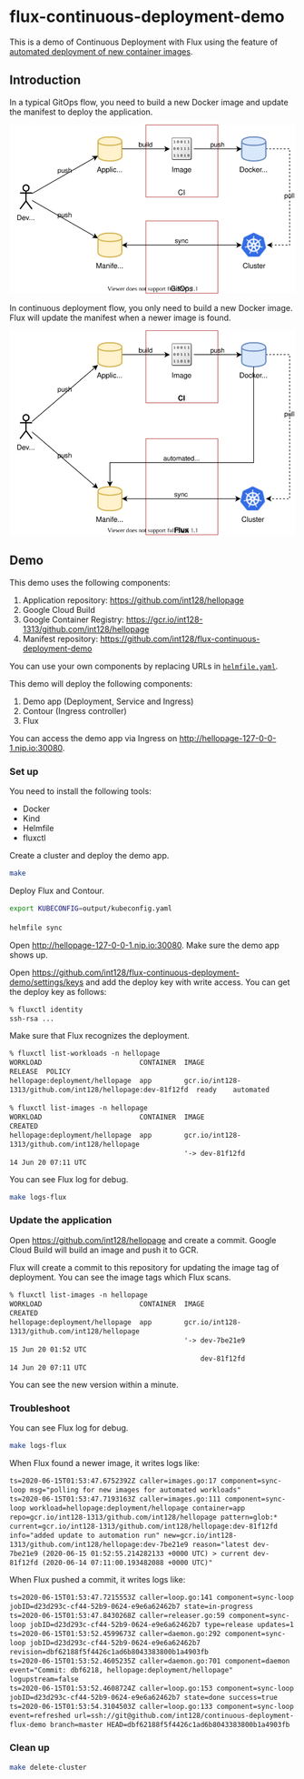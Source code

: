 # flux-continuous-deployment-demo

This is a demo of Continuous Deployment with Flux using the feature of [automated deployment of new container images](https://docs.fluxcd.io/en/stable/references/automated-image-update.html).


## Introduction

In a typical GitOps flow, you need to build a new Docker image and update the manifest to deploy the application.

![gitops-basic-flow.svg](gitops-basic-flow.svg)

In continuous deployment flow, you only need to build a new Docker image. Flux will update the manifest when a newer image is found.

![gitops-continuous-deployment-flow.svg](gitops-continuous-deployment-flow.svg)


## Demo

This demo uses the following components:

1. Application repository: https://github.com/int128/hellopage
1. Google Cloud Build
1. Google Container Registry: https://gcr.io/int128-1313/github.com/int128/hellopage
1. Manifest repository: https://github.com/int128/flux-continuous-deployment-demo

You can use your own components by replacing URLs in [`helmfile.yaml`](helmfile.yaml).

This demo will deploy the following components:

1. Demo app (Deployment, Service and Ingress)
1. Contour (Ingress controller)
1. Flux

You can access the demo app via Ingress on http://hellopage-127-0-0-1.nip.io:30080.


### Set up

You need to install the following tools:

- Docker
- Kind
- Helmfile
- fluxctl

Create a cluster and deploy the demo app.

```sh
make
```

Deploy Flux and Contour.

```sh
export KUBECONFIG=output/kubeconfig.yaml

helmfile sync
```

Open http://hellopage-127-0-0-1.nip.io:30080. Make sure the demo app shows up.

Open https://github.com/int128/flux-continuous-deployment-demo/settings/keys and add the deploy key with write access.
You can get the deploy key as follows:

```console
% fluxctl identity
ssh-rsa ...
```

Make sure that Flux recognizes the deployment.

```console
% fluxctl list-workloads -n hellopage
WORKLOAD                        CONTAINER  IMAGE                                                       RELEASE  POLICY
hellopage:deployment/hellopage  app        gcr.io/int128-1313/github.com/int128/hellopage:dev-81f12fd  ready    automated

% fluxctl list-images -n hellopage
WORKLOAD                        CONTAINER  IMAGE                                           CREATED
hellopage:deployment/hellopage  app        gcr.io/int128-1313/github.com/int128/hellopage
                                           '-> dev-81f12fd                                 14 Jun 20 07:11 UTC
```

You can see Flux log for debug.

```sh
make logs-flux
```


### Update the application

Open https://github.com/int128/hellopage and create a commit.
Google Cloud Build will build an image and push it to GCR.

Flux will create a commit to this repository for updating the image tag of deployment.
You can see the image tags which Flux scans.

```console
% fluxctl list-images -n hellopage
WORKLOAD                        CONTAINER  IMAGE                                           CREATED
hellopage:deployment/hellopage  app        gcr.io/int128-1313/github.com/int128/hellopage
                                           '-> dev-7be21e9                                 15 Jun 20 01:52 UTC
                                               dev-81f12fd                                 14 Jun 20 07:11 UTC
```

You can see the new version within a minute.


### Troubleshoot

You can see Flux log for debug.

```sh
make logs-flux
```

When Flux found a newer image, it writes logs like:

```
ts=2020-06-15T01:53:47.6752392Z caller=images.go:17 component=sync-loop msg="polling for new images for automated workloads"
ts=2020-06-15T01:53:47.7193163Z caller=images.go:111 component=sync-loop workload=hellopage:deployment/hellopage container=app repo=gcr.io/int128-1313/github.com/int128/hellopage pattern=glob:* current=gcr.io/int128-1313/github.com/int128/hellopage:dev-81f12fd info="added update to automation run" new=gcr.io/int128-1313/github.com/int128/hellopage:dev-7be21e9 reason="latest dev-7be21e9 (2020-06-15 01:52:55.214282133 +0000 UTC) > current dev-81f12fd (2020-06-14 07:11:00.193482088 +0000 UTC)"
```

When Flux pushed a commit, it writes logs like:

```
ts=2020-06-15T01:53:47.7215553Z caller=loop.go:141 component=sync-loop jobID=d23d293c-cf44-52b9-0624-e9e6a62462b7 state=in-progress
ts=2020-06-15T01:53:47.8430268Z caller=releaser.go:59 component=sync-loop jobID=d23d293c-cf44-52b9-0624-e9e6a62462b7 type=release updates=1
ts=2020-06-15T01:53:52.4599673Z caller=daemon.go:292 component=sync-loop jobID=d23d293c-cf44-52b9-0624-e9e6a62462b7 revision=dbf62188f5f4426c1ad6b8043383800b1a4903fb
ts=2020-06-15T01:53:52.4605235Z caller=daemon.go:701 component=daemon event="Commit: dbf6218, hellopage:deployment/hellopage" logupstream=false
ts=2020-06-15T01:53:52.4608724Z caller=loop.go:153 component=sync-loop jobID=d23d293c-cf44-52b9-0624-e9e6a62462b7 state=done success=true
ts=2020-06-15T01:53:54.3104503Z caller=loop.go:133 component=sync-loop event=refreshed url=ssh://git@github.com/int128/continuous-deployment-flux-demo branch=master HEAD=dbf62188f5f4426c1ad6b8043383800b1a4903fb
```


### Clean up

```sh
make delete-cluster
```
